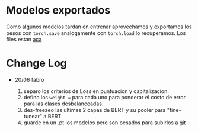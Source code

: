 # Modelos exportados
Como algunos modelos tardan en entrenar aprovechamos y exportamos los pesos con `torch.save` analogamente con `torch.load` lo recuperamos. Los files estan [aca](https://drive.google.com/drive/folders/1ilkeHheRd4tbJreB0pnW0c5JWYUi19RO?usp=sharing)

# Change Log

- 20/06 fabro

    1. separo los criterios de Loss en puntuacion y capitalizacion.
    2. defino los `weight =` para cada uno para ponderar el costo de error para las clases desbalanceadas. 
    3. des-freezeo las ultimas 2 capas de BERT y su pooler para "fine-tunear" a BERT
    4. guarde en un .pt los modelos pero son pesados para subirlos a git